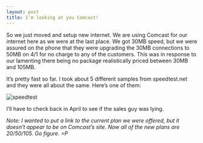 ```yaml
---
layout: post
title: I’m looking at you Comcast!
---
```


So we just moved and setup new internet. We are using Comcast for our internet here as we were at the last place. We got 30MB speed, but we were assured on the phone that they were upgrading the 30MB connections to 50MB on 4/1 for no charge to any of the customers. This was in response to our lamenting there being no package realistically priced between 30MB and 105MB.

It’s pretty fast so far. I took about 5 different samples from speedtest.net and they were all about the same. Here’s one of them:

![speedtest](http://www.speedtest.net/result/2570875473.png)

I’ll have to check back in April to see if the sales guy was lying.

_Note: I wanted to put a link to the current plan we were offered, but it doesn’t appear to be on Comcast’s site. Now *all* of the new plans are 20/50/105. Go figure. =P_